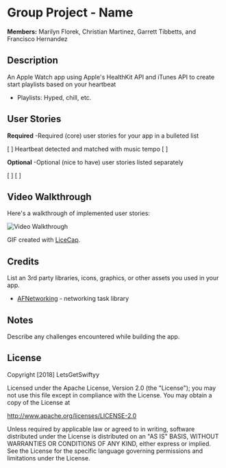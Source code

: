 # Group Project - **Name**

**Members:** Marilyn Florek, Christian Martinez, Garrett Tibbetts, and Francisco Hernandez

## Description

An Apple Watch app using Apple's HealthKit API and iTunes API to create start playlists based on your heartbeat

- Playlists: Hyped, chill, etc.


## User Stories

**Required** -Required (core) user stories for your app in a bulleted list

[ ]  Heartbeat detected and matched with music tempo
[ ]

**Optional** -Optional (nice to have) user stories listed separately

[ ]
[ ]

## Video Walkthrough

Here's a walkthrough of implemented user stories:

<img src='https://i.imgur.com/abc.gif' title='Video Walkthrough' width='' alt='Video Walkthrough' />

GIF created with [LiceCap](http://www.cockos.com/licecap/).

## Credits

List an 3rd party libraries, icons, graphics, or other assets you used in your app.

- [AFNetworking](https://github.com/AFNetworking/AFNetworking) - networking task library


## Notes

Describe any challenges encountered while building the app.

## License

Copyright [2018] LetsGetSwiftyy

Licensed under the Apache License, Version 2.0 (the "License");
you may not use this file except in compliance with the License.
You may obtain a copy of the License at

http://www.apache.org/licenses/LICENSE-2.0

Unless required by applicable law or agreed to in writing, software
distributed under the License is distributed on an "AS IS" BASIS,
WITHOUT WARRANTIES OR CONDITIONS OF ANY KIND, either express or implied.
See the License for the specific language governing permissions and
limitations under the License.
